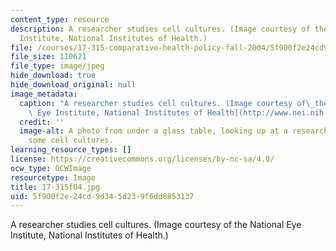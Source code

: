 ```yaml
---
content_type: resource
description: A researcher studies cell cultures. (Image courtesy of the National Eye
  Institute, National Institutes of Health.)
file: /courses/17-315-comparative-health-policy-fall-2004/5f900f2e24cd9d345d239f6dd8853137_17-315f04.jpg
file_size: 110621
file_type: image/jpeg
hide_download: true
hide_download_original: null
image_metadata:
  caption: "A researcher studies cell cultures. (Image courtesy of\_the\_[National\
    \ Eye Institute, National Institutes of Health](http://www.nei.nih.gov/index.asp).)"
  credit: ''
  image-alt: A photo from under a glass table, looking up at a researcher examining
    some cell cultures.
learning_resource_types: []
license: https://creativecommons.org/licenses/by-nc-sa/4.0/
ocw_type: OCWImage
resourcetype: Image
title: 17-315f04.jpg
uid: 5f900f2e-24cd-9d34-5d23-9f6dd8853137
---
```

A researcher studies cell cultures. (Image courtesy of the National Eye Institute, National Institutes of Health.)